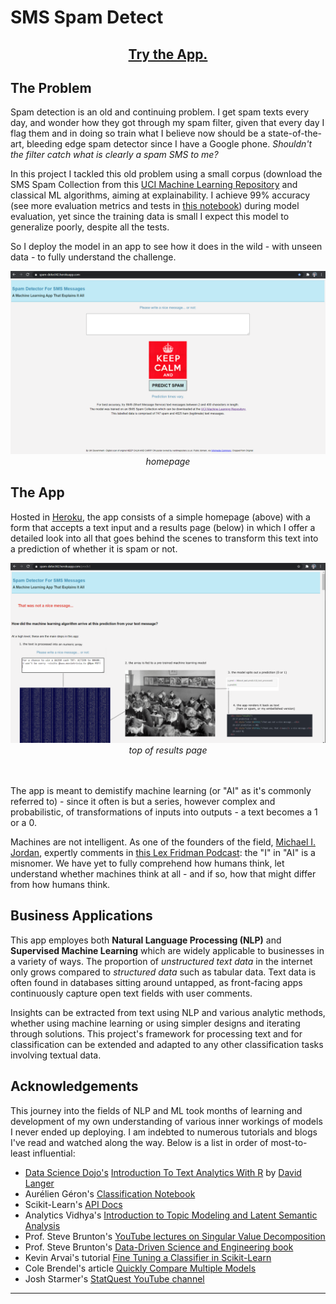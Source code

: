 # SMS Spam Detect

<center><h2><a href="https://spam-detect42.herokuapp.com/">Try the App.</a></h2></center>

## The Problem

Spam detection is an old and continuing problem. I get spam texts every day, and wonder how they got through my spam filter, given that every day I flag them 
and in doing so train what I believe now should be a state-of-the-art, bleeding edge spam detector since I have a Google phone. *Shouldn't the filter catch
what is clearly a spam SMS to me?*

In this project I tackled this old problem using a small corpus (download the SMS Spam Collection from this 
[UCI Machine Learning Repository](https://archive.ics.uci.edu/ml/datasets/sms+spam+collection#) and classical ML algorithms, aiming at explainability. 
I achieve 99% accuracy (see more evaluation metrics and tests in 
[this notebook](https://github.com/BigBangData/NaturalLanguageProcessing/blob/fuji/SMS_SpamDetect/31_EvaluateModels_4.ipynb)) during model evaluation, 
yet since the training data is small I expect this model to generalize poorly, despite all the tests.

So I deploy the model in an app to see how it does in the wild - with unseen data - to fully understand the challenge.

<center>
		<img src="./static/img/homepage.PNG" alt="homepage">
		<em>homepage</em>
</center>

## The App 

Hosted in [Heroku](https://www.heroku.com/), the app consists of a simple homepage (above) with a form that accepts a text input and a results page (below) 
in which I offer a detailed look into all that goes behind the scenes to transform this text into a prediction of whether it is spam or not.

<center>
		<img src="./static/img/results.PNG" alt="results">
		<em>top of results page</em>
</center>
<br><br>

The app is meant to demistify machine learning (or "AI" as it's commonly referred to) - since it often is but a series, however complex and probabilistic, 
of transformations of inputs into outputs - a text becomes a 1 or a 0.

Machines are not intelligent. As one of the founders of the field, [Michael I. Jordan](https://people.eecs.berkeley.edu/~jordan/), expertly comments 
in [this Lex Fridman Podcast](https://lexfridman.com/michael-i-jordan/): the "I" in "AI" is a misnomer. We have yet to fully comprehend how humans think, 
let understand whether machines think at all - and if so, how that might differ from how humans think.

## Business Applications

This app employes both **Natural Language Processing (NLP)** and **Supervised Machine Learning** which are widely applicable to businesses in a variety 
of ways. The proportion of *unstructured text data* in the internet only grows compared to *structured data* such as tabular data. Text data is often 
found in databases sitting around untapped, as front-facing apps continuously capture open text fields with user comments. 

Insights can be extracted from text using NLP and various analytic methods, whether using machine learning or using simpler designs and iterating through solutions.
This project's framework for processing text and for classification can be extended and adapted to any other classification tasks involving textual data.   

## Acknowledgements

This journey into the fields of NLP and ML took months of learning and development of my own understanding of various inner workings of models I never 
ended up deploying. I am indebted to numerous tutorials and blogs I've read and watched along the way. Below is a list in order of most-to-least influential:

- [Data Science Dojo's](https://datasciencedojo.com/) [Introduction To Text Analytics With R](https://www.youtube.com/playlist?list=PLTJTBoU5HOCR5Vkah2Z-AU76ZYsZjGFK6) by [David Langer](https://www.daveondata.com/)
- Aurélien Géron's [Classification Notebook](https://github.com/ageron/handson-ml/blob/master/03_classification.ipynb) 
- Scikit-Learn's [API Docs](https://scikit-learn.org/stable/modules/classes.html)
- Analytics Vidhya's [Introduction to Topic Modeling and Latent Semantic Analysis](https://www.analyticsvidhya.com/blog/2018/10/stepwise-guide-topic-modeling-latent-semantic-analysis/)
- Prof. Steve Brunton's [YouTube lectures on Singular Value Decomposition](https://www.youtube.com/playlist?list=PLMrJAkhIeNNSVjnsviglFoY2nXildDCcv) 
- Prof. Steve Brunton's [Data-Driven Science and Engineering book](https://www.amazon.com/Data-Driven-Science-Engineering-Learning-Dynamical/dp/1108422098) 
- Kevin Arvai's tutorial [Fine Tuning a Classifier in Scikit-Learn](https://towardsdatascience.com/fine-tuning-a-classifier-in-scikit-learn-66e048c21e65)
- Cole Brendel's article [Quickly Compare Multiple Models](https://towardsdatascience.com/quickly-test-multiple-models-a98477476f0)
- Josh Starmer's [StatQuest YouTube channel](https://www.youtube.com/channel/UCtYLUTtgS3k1Fg4y5tAhLbw)

---





